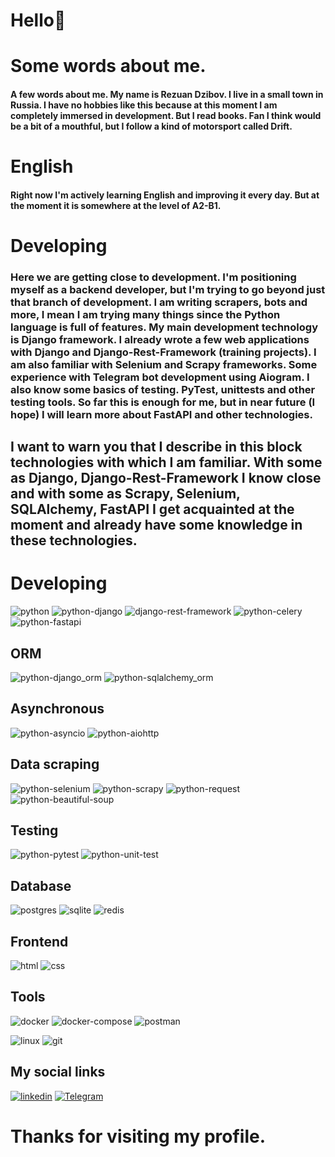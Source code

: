 <h1>Hello👋</h1>
<h1>Some words about me.</h1>
<h4>
    A few words about me. 
    My name is Rezuan Dzibov. I live in a small town in Russia.
    I have no hobbies like this because at this moment I am completely immersed in development. 
    But I read books. 
    Fan I think would be a bit of a mouthful, but I follow a kind of motorsport called Drift.
</h4>
<h1>English</h1>
<h4>
    Right now I'm actively learning English and improving it every day. 
    But at the moment it is somewhere at the level of A2-B1.
</h4>
<h1>Developing</h1>
<h3>
    Here we are getting close to development. 
    I'm positioning myself as a backend developer, but I'm trying to go beyond just that branch of development. 
    I am writing scrapers, bots and more, I mean I am trying many things since the Python language is full of features. 
    My main development technology is Django framework. 
    I already wrote a few web applications with Django and Django-Rest-Framework (training projects).
    I am also familiar with Selenium and Scrapy frameworks. 
    Some experience with Telegram bot development using Aiogram. 
    I also know some basics of testing. PyTest, unittests and other testing tools. 
    So far this is enough for me, but in near future (I hope) I will learn more about FastAPI and other technologies.
</h3>
<h2>
    I want to warn you that I describe in this block technologies with which I am familiar. 
    With some as Django, Django-Rest-Framework I know close and with some as Scrapy, Selenium, SQLAlchemy, FastAPI I get acquainted at the moment and already have some knowledge in these technologies.
</h2>

<h1>Developing</h1>

![python](https://img.shields.io/badge/Python3-yellow?style=for-the-badge&logo=python)
![python-django](https://img.shields.io/badge/Django-00a328?style=for-the-badge&logo=django)
![django-rest-framework](https://img.shields.io/badge/DRF-c70d00?style=for-the-badge&logo=django)
![python-celery](https://img.shields.io/badge/Celery-a6ff00c70d00?style=for-the-badge&logo=celery)
![python-fastapi](https://img.shields.io/badge/FastAPI-white?style=for-the-badge&logo=fastapi)

<h2>ORM</h2>

![python-django_orm](https://img.shields.io/badge/Django_ORM-00a328?style=for-the-badge&logo=django)
![python-sqlalchemy_orm](https://img.shields.io/badge/SQLAlchemy_ORM-E51F1F?style=for-the-badge&logo=python)

<h2>Asynchronous</h2>

![python-asyncio](https://img.shields.io/badge/Asyncio-c6d40d?style=for-the-badge&logo=python)
![python-aiohttp](https://img.shields.io/badge/Aiohttp-c6d40d?style=for-the-badge&logo=python)

<h2>Data scraping</h2>

![python-selenium](https://img.shields.io/badge/Selenium-16D400?style=for-the-badge&logo=selenium)
![python-scrapy](https://img.shields.io/badge/Scrapy-white?style=for-the-badge&logo=python)
![python-request](https://img.shields.io/badge/requests-c6d40d?style=for-the-badge&logo=python)
![python-beautiful-soup](https://img.shields.io/badge/BS4-c6d40d?style=for-the-badge&logo=python)

<h2>Testing</h2>

![python-pytest](https://img.shields.io/badge/PyTest-c6d40d?style=for-the-badge&logo=python)
![python-unit-test](https://img.shields.io/badge/UnitTest-c6d40d?style=for-the-badge&logo=python)

<h2>Database</h2>

![postgres](https://img.shields.io/badge/Postgres-282438?style=for-the-badge&logo=postgresql)
![sqlite](https://img.shields.io/badge/sqlite-758077?style=for-the-badge&logo=sqlite)
![redis](https://img.shields.io/badge/Redis-black?style=for-the-badge&logo=redis)

<h2>Frontend</h2>

![html](https://img.shields.io/badge/HTML5-ed813e?style=for-the-badge&logo=html5)
![css](https://img.shields.io/badge/CSS3-0082ba?style=for-the-badge&logo=css3)

<h2>Tools</h2>

![docker](https://img.shields.io/badge/Docker-160d91?style=for-the-badge&logo=Docker)
![docker-compose](https://img.shields.io/badge/Docker_Compose-472da6?style=for-the-badge&logo=Docker)
![postman](https://img.shields.io/badge/Postman-dba240?style=for-the-badge&logo=postman)

![linux](https://img.shields.io/badge/Linix-black?style=for-the-badge&logo=linux)
![git](https://img.shields.io/badge/GIT-black?style=for-the-badge&logo=git)

<h2>My social links</h2>

[![linkedin](https://img.shields.io/badge/LinkedIn-blue?style=for-the-badge&logo=LinkedIn)](https://www.linkedin.com/in/rezuan-dzibov-953612219/)
[![Telegram](https://img.shields.io/badge/Telegram-skyblue?style=for-the-badge&logo=Telegram)](https://t.me/rezuan_dzibov)

<h1>Thanks for visiting my profile.</h1>
